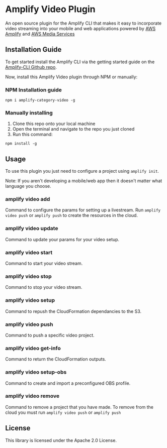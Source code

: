# Amplify Video Plugin

An open source plugin for the Amplify CLI that makes it easy to incorporate video streaming into your mobile and web applications powered by [AWS Amplify](https://aws-amplify.github.io/) and [AWS Media Services](https://aws.amazon.com/media-services/)

## Installation Guide

To get started install the Amplify CLI via the getting started guide on the [Amplify-CLI Github repo](https://github.com/aws-amplify/amplify-cli/).

Now, install this Amplify Video plugin through NPM or manually:

### NPM Installation guide

```
npm i amplify-category-video -g
```

### Manually installing

1. Clone this repo onto your local machine
1. Open the terminal and navigate to the repo you just cloned
1. Run this command: 
```
npm install -g
```

## Usage

To use this plugin you just need to configure a project using `amplify init`.

Note: If you aren't developing a mobile/web app then it doesn't matter what language you choose.


### amplify video add

Command to configure the params for setting up a livestream. Run `amplify video push` or `amplify push` to create the resources in the cloud.

### amplify video update

Command to update your params for your video setup.

### amplify video start

Command to start your video stream.

### amplify video stop

Command to stop your video stream.

### amplify video setup

Command to repush the CloudFormation dependancies to the S3.

### amplify video push

Command to push a specific video project.

### amplify video get-info

Command to return the CloudFormation outputs.

### amplify video setup-obs

Command to create and import a preconfigured OBS profile.

### amplify video remove

Command to remove a project that you have made. To remove from the cloud you must run `amplify video push` or `amplify push`

## License

This library is licensed under the Apache 2.0 License. 
